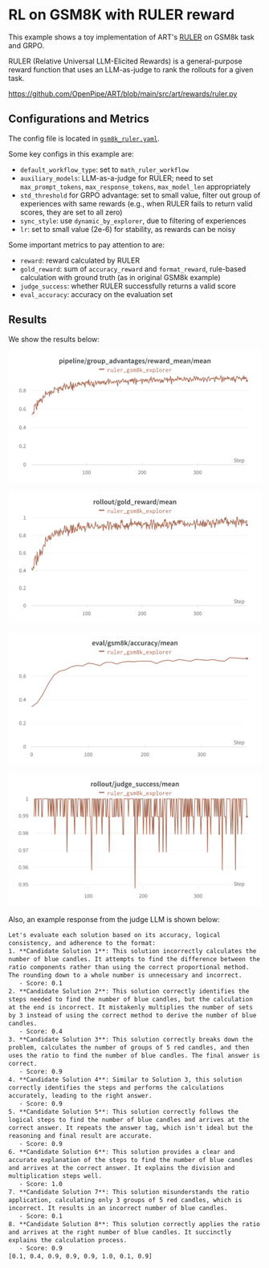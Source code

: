 # RL on GSM8K with RULER reward

This example shows a toy implementation of ART's [RULER](https://art.openpipe.ai/fundamentals/ruler) on GSM8k task and GRPO.

RULER (Relative Universal LLM-Elicited Rewards) is a general-purpose reward function that uses an LLM-as-judge to rank the rollouts for a given task.

https://github.com/OpenPipe/ART/blob/main/src/art/rewards/ruler.py


## Configurations and Metrics

The config file is located in [`gsm8k_ruler.yaml`](gsm8k_ruler.yaml).

Some key configs in this example are:
* `default_workflow_type`: set to `math_ruler_workflow`
* `auxiliary_models`: LLM-as-a-judge for RULER; need to set `max_prompt_tokens`, `max_response_tokens`, `max_model_len` appropriately
* `std_threshold` for GRPO advantage: set to small value, filter out group of experiences with same rewards (e.g., when RULER fails to return valid scores, they are set to all zero)
* `sync_style`: use `dynamic_by_explorer`, due to filtering of experiences
* `lr`: set to small value (2e-6) for stability, as rewards can be noisy


Some important metrics to pay attention to are:
* `reward`: reward calculated by RULER
* `gold_reward`: sum of `accuracy_reward` and `format_reward`, rule-based calculation with ground truth (as in original GSM8k example)
* `judge_success`: whether RULER successfully returns a valid score
* `eval_accuracy`: accuracy on the evaluation set


## Results
We show the results below:


![reward](../../docs/sphinx_doc/assets/gsm8k_ruler_reward.png)

![gold_reward](../../docs/sphinx_doc/assets/gsm8k_ruler_gold_reward.png)

![eval_accuracy](../../docs/sphinx_doc/assets/gsm8k_ruler_eval_accuracy.png)

![judge_success](../../docs/sphinx_doc/assets/gsm8k_ruler_judge_success.png)


Also, an example response from the judge LLM is shown below:
```
Let's evaluate each solution based on its accuracy, logical consistency, and adherence to the format:
1. **Candidate Solution 1**: This solution incorrectly calculates the number of blue candles. It attempts to find the difference between the ratio components rather than using the correct proportional method. The rounding down to a whole number is unnecessary and incorrect.
   - Score: 0.1
2. **Candidate Solution 2**: This solution correctly identifies the steps needed to find the number of blue candles, but the calculation at the end is incorrect. It mistakenly multiplies the number of sets by 3 instead of using the correct method to derive the number of blue candles.
   - Score: 0.4
3. **Candidate Solution 3**: This solution correctly breaks down the problem, calculates the number of groups of 5 red candles, and then uses the ratio to find the number of blue candles. The final answer is correct.
   - Score: 0.9
4. **Candidate Solution 4**: Similar to Solution 3, this solution correctly identifies the steps and performs the calculations accurately, leading to the right answer.
   - Score: 0.9
5. **Candidate Solution 5**: This solution correctly follows the logical steps to find the number of blue candles and arrives at the correct answer. It repeats the answer tag, which isn't ideal but the reasoning and final result are accurate.
   - Score: 0.9
6. **Candidate Solution 6**: This solution provides a clear and accurate explanation of the steps to find the number of blue candles and arrives at the correct answer. It explains the division and multiplication steps well.
   - Score: 1.0
7. **Candidate Solution 7**: This solution misunderstands the ratio application, calculating only 3 groups of 5 red candles, which is incorrect. It results in an incorrect number of blue candles.
   - Score: 0.1
8. **Candidate Solution 8**: This solution correctly applies the ratio and arrives at the right number of blue candles. It succinctly explains the calculation process.
   - Score: 0.9
[0.1, 0.4, 0.9, 0.9, 0.9, 1.0, 0.1, 0.9]
```
